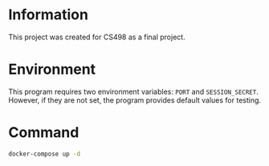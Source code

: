 # Information

This project was created for CS498 as a final project.

# Environment

This program requires two environment variables: `PORT` and `SESSION_SECRET`. However, if they are not set, the program provides default values for testing.

# Command

```cmd
docker-compose up -d
```